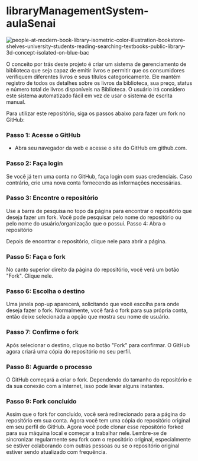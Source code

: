 # libraryManagementSystem-aulaSenai


![people-at-modern-book-library-isometric-color-illustration-bookstore-shelves-university-students-reading-searching-textbooks-public-library-3d-concept-isolated-on-blue-bac](https://github.com/EduardoVitorInocencio/libraryManagementSystem-aulaSenai/assets/136349773/124e0bfc-56cd-4472-bb53-e43e4ca7841c)

O conceito por trás deste projeto é criar um sistema de gerenciamento de biblioteca que seja
capaz de emitir livros e permitir que os consumidores verifiquem diferentes livros e seus títulos
categoricamente. Ele mantém registro de todos os detalhes sobre os livros da biblioteca, sua
preço, status e número total de livros disponíveis na Biblioteca. O usuário irá
considero este sistema automatizado fácil em vez de usar o sistema de escrita manual.


Para utilizar este repositório, siga os passos abaixo para fazer um fork no GitHub:

### Passo 1: Acesse o GitHub

 - Abra seu navegador da web e acesse o site do GitHub em github.com.

### Passo 2: Faça login

Se você já tem uma conta no GitHub, faça login com suas credenciais.
Caso contrário, crie uma nova conta fornecendo as informações necessárias.


### Passo 3: Encontre o repositório

Use a barra de pesquisa no topo da página para encontrar o repositório que deseja fazer um fork. Você pode pesquisar pelo nome do repositório ou pelo nome do usuário/organização que o possui.
Passo 4: Abra o repositório

Depois de encontrar o repositório, clique nele para abrir a página.


### Passo 5: Faça o fork

No canto superior direito da página do repositório, você verá um botão "Fork". Clique nele.


### Passo 6: Escolha o destino

Uma janela pop-up aparecerá, solicitando que você escolha para onde deseja fazer o fork. Normalmente, você fará o fork para sua própria conta, então deixe selecionada a opção que mostra seu nome de usuário.


### Passo 7: Confirme o fork

Após selecionar o destino, clique no botão "Fork" para confirmar. O GitHub agora criará uma cópia do repositório no seu perfil.


### Passo 8: Aguarde o processo

O GitHub começará a criar o fork. Dependendo do tamanho do repositório e da sua conexão com a internet, isso pode levar alguns instantes.


### Passo 9: Fork concluído

Assim que o fork for concluído, você será redirecionado para a página do repositório em sua conta. Agora você tem uma cópia do repositório original em seu perfil do GitHub.
Agora você pode clonar esse repositório forked para sua máquina local e começar a trabalhar nele. Lembre-se de sincronizar regularmente seu fork com o repositório original, especialmente se estiver colaborando com outras pessoas ou se o repositório original estiver sendo atualizado com frequência.
